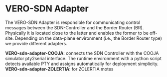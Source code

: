# VERO-SDN Adapter
The VERO-SDN Adapter is responsible for communicating control messages between the SDN-Controller and the Border Router (BR). 
Physically it is located close to the latter and enables the former to be off-site. 
Depending on the data-plane environment (i.e., the Border Router type) we provide different adapters. 

**VERO-sdn-adapter-COOJA**: connects the SDN Controller with the COOJA simulator pty2serial interface. The runtime environment with a python script detects available PTY and assigns automatically for deployment simplicity.
**VERO-sdn-adapter-ZOLERTIA**: for ZOLERTIA motes